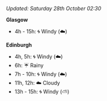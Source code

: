 *Updated: Saturday 28th October 02:30*

**Glasgow**

* 4h - 15h: :cyclone: Windy (:cloud:)

**Edinburgh**

* 4h, 5h: :cyclone: Windy (:cloud:)
* 6h: :umbrella: Rainy
* 7h - 10h: :cyclone: Windy (:cloud:)
* 11h, 12h: :cloud: Cloudy
* 13h - 15h: :cyclone: Windy (:partly_sunny:)
